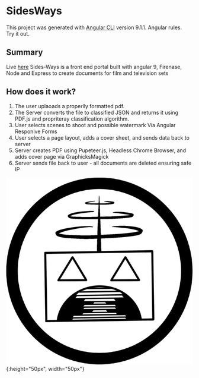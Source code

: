# SidesWays

This project was generated with [Angular CLI](https://github.com/angular/angular-cli) version 9.1.1.
Angular rules.  
Try it out.


## Summary  
Live [here](https://scriptthing.firebaseapp.com)
Sides-Ways is a front end portal built with angular 9, Firenase, Node and Express to create documents for film and television sets



## How does it work?
<ol>
  <li> The user uplaoads a properlly formatted pdf. </li>
  <li> The Server converts the file to classified JSON and returns it using PDF.js and propriteray classification algorithm. </li>
  <li> User selects scenes to shoot and possible watermark Via Angular Responive Forms </li>
  <li> User selects a page layout, adds a cover sheet, and sends data back to server </li>
  <li> Server creates PDF using Pupeteer.js, Headless Chrome Browser, and adds cover page via GraphicksMagick </li>
  <li> Server sends file back to user - all documents are deleted ensuring safe IP </li>
</ol>

  ![Sides-ways-logo](src/assets/icons/logoFlat.png){:height="50px", width="50px"}
